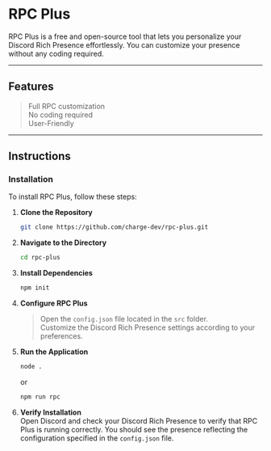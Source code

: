# RPC Plus

RPC Plus is a free and open-source tool that lets you personalize your Discord Rich Presence effortlessly. You can customize your presence without any coding required.

---

## Features
> Full RPC customization<br>
> No coding required<br>
> User-Friendly

---

## Instructions

### Installation

To install RPC Plus, follow these steps:

1. **Clone the Repository**
   ```bash
   git clone https://github.com/charge-dev/rpc-plus.git
   ```

2. **Navigate to the Directory**
   ```bash
   cd rpc-plus
   ```

3. **Install Dependencies**
   ```bash
   npm init
   ```

4. **Configure RPC Plus**
   > Open the `config.json` file located in the `src` folder.<br>
   > Customize the Discord Rich Presence settings according to your preferences.

5. **Run the Application**
   ```bash
   node .
   ```
   or
   ```bash
   npm run rpc
   ```

7. **Verify Installation**<br>
   Open Discord and check your Discord Rich Presence to verify that RPC Plus is running correctly. You should see the presence reflecting the configuration specified in the `config.json` file.
